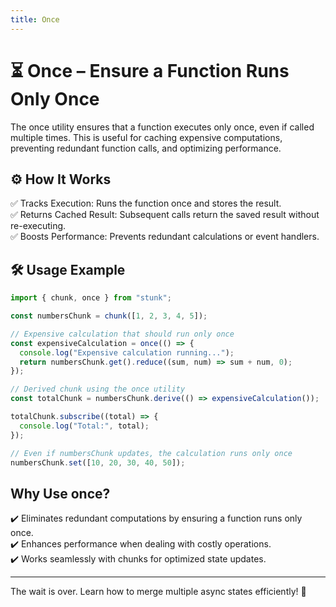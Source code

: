 ```yaml
---
title: Once
---
```


# ⏳ Once – Ensure a Function Runs Only Once

The once utility ensures that a function executes only once, even if called multiple times. This is useful for caching expensive computations, preventing redundant function calls, and optimizing performance.

## ⚙️ How It Works

✅ Tracks Execution: Runs the function once and stores the result.  
✅ Returns Cached Result: Subsequent calls return the saved result without re-executing.  
✅ Boosts Performance: Prevents redundant calculations or event handlers.

## 🛠️ Usage Example

```typescript
import { chunk, once } from "stunk";

const numbersChunk = chunk([1, 2, 3, 4, 5]);

// Expensive calculation that should run only once
const expensiveCalculation = once(() => {
  console.log("Expensive calculation running...");
  return numbersChunk.get().reduce((sum, num) => sum + num, 0);
});

// Derived chunk using the once utility
const totalChunk = numbersChunk.derive(() => expensiveCalculation());

totalChunk.subscribe((total) => {
  console.log("Total:", total);
});

// Even if numbersChunk updates, the calculation runs only once
numbersChunk.set([10, 20, 30, 40, 50]);
```

## Why Use once?

✔️ Eliminates redundant computations by ensuring a function runs only once.  
✔️ Enhances performance when dealing with costly operations.  
✔️ Works seamlessly with chunks for optimized state updates.

---

The wait is over. Learn how to merge multiple async states efficiently! 🚀
